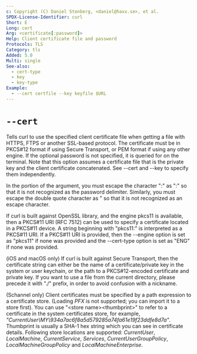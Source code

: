 ```yaml
---
c: Copyright (C) Daniel Stenberg, <daniel@haxx.se>, et al.
SPDX-License-Identifier: curl
Short: E
Long: cert
Arg: <certificate[:password]>
Help: Client certificate file and password
Protocols: TLS
Category: tls
Added: 5.0
Multi: single
See-also:
  - cert-type
  - key
  - key-type
Example:
  - --cert certfile --key keyfile $URL
---
```


# `--cert`

Tells curl to use the specified client certificate file when getting a file
with HTTPS, FTPS or another SSL-based protocol. The certificate must be in
PKCS#12 format if using Secure Transport, or PEM format if using any other
engine. If the optional password is not specified, it is queried for on
the terminal. Note that this option assumes a certificate file that is the
private key and the client certificate concatenated. See --cert and --key to
specify them independently.

In the <certificate> portion of the argument, you must escape the character
":" as "\:" so that it is not recognized as the password delimiter. Similarly,
you must escape the double quote character as \" so that it is not recognized
as an escape character.

If curl is built against OpenSSL library, and the engine pkcs11 is available,
then a PKCS#11 URI (RFC 7512) can be used to specify a certificate located in
a PKCS#11 device. A string beginning with "pkcs11:" is interpreted as a
PKCS#11 URI. If a PKCS#11 URI is provided, then the --engine option is set as
"pkcs11" if none was provided and the --cert-type option is set as "ENG" if
none was provided.

(iOS and macOS only) If curl is built against Secure Transport, then the
certificate string can either be the name of a certificate/private key in the
system or user keychain, or the path to a PKCS#12-encoded certificate and
private key. If you want to use a file from the current directory, please
precede it with "./" prefix, in order to avoid confusion with a nickname.

(Schannel only) Client certificates must be specified by a path expression to
a certificate store. (Loading *PFX* is not supported; you can import it to a
store first). You can use "<store location>\<store name>\<thumbprint>" to
refer to a certificate in the system certificates store, for example,
*"CurrentUser\MY\934a7ac6f8a5d579285a74fa61e19f23ddfe8d7a"*. Thumbprint is
usually a SHA-1 hex string which you can see in certificate details. Following
store locations are supported: *CurrentUser*, *LocalMachine*,
*CurrentService*, *Services*, *CurrentUserGroupPolicy*,
*LocalMachineGroupPolicy* and *LocalMachineEnterprise*.
